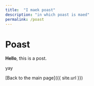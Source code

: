 ```yaml
---
title:  "I maek poast"
description: "in which poast is maed"
permalink: /poast
---
```


# Poast

**Hello**, this is a post.

yay

[Back to the main page]({{ site.url }})
